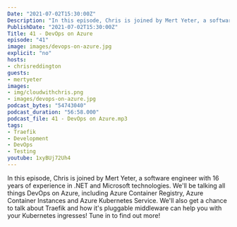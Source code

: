 ```yaml
---
Date: "2021-07-02T15:30:00Z"
Description: "In this episode, Chris is joined by Mert Yeter, a software engineer with 16 years of experience in .NET and Microsoft technologies. We'll be talking all things DevOps on Azure, including Azure Container Registry, Azure Container Instances and Azure Kubernetes Service. We'll also get a chance to talk about Traefik and how it's pluggable middleware can help you with your Kubernetes ingresses! Tune in to find out more!"
PublishDate: "2021-07-02T15:30:00Z"
Title: 41 - DevOps on Azure
episode: "41"
image: images/devops-on-azure.jpg
explicit: "no"
hosts:
- chrisreddington
guests:
- mertyeter
images:
- img/cloudwithchris.png
- images/devops-on-azure.jpg
podcast_bytes: "54743040"
podcast_duration: "56:58.000"
podcast_file: 41 - DevOps on Azure.mp3
tags:
- Traefik
- Development
- DevOps
- Testing
youtube: 1xyBUj72Uh4
---
```

In this episode, Chris is joined by Mert Yeter, a software engineer with 16 years of experience in .NET and Microsoft technologies. We'll be talking all things DevOps on Azure, including Azure Container Registry, Azure Container Instances and Azure Kubernetes Service. We'll also get a chance to talk about Traefik and how it's pluggable middleware can help you with your Kubernetes ingresses! Tune in to find out more!